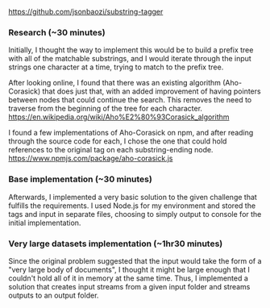 https://github.com/jsonbaozi/substring-tagger

### Research (~30 minutes)

Initially, I thought the way to implement this would be to build a prefix tree with all of the matchable substrings, and I would iterate through the input strings one character at a time, trying to match to the prefix tree.

After looking online, I found that there was an existing algorithm (Aho-Corasick) that does just that, with an added improvement of having pointers between nodes that could continue the search. This removes the need to traverse from the beginning of the tree for each character.  
https://en.wikipedia.org/wiki/Aho%E2%80%93Corasick_algorithm

I found a few implementations of Aho-Corasick on npm, and after reading through the source code for each, I chose the one that could hold references to the original tag on each substring-ending node.  
https://www.npmjs.com/package/aho-corasick.js

### Base implementation (~30 minutes)

Afterwards, I implemented a very basic solution to the given challenge that fulfills the requirements. I used Node.js for my environment and stored the tags and input in separate files, choosing to simply output to console for the initial implementation.

### Very large datasets implementation (~1hr30 minutes)

Since the original problem suggested that the input would take the form of a "very large body of documents", I thought it might be large enough that I couldn't hold all of it in memory at the same time. Thus, I implemented a solution that creates input streams from a given input folder and streams outputs to an output folder.
